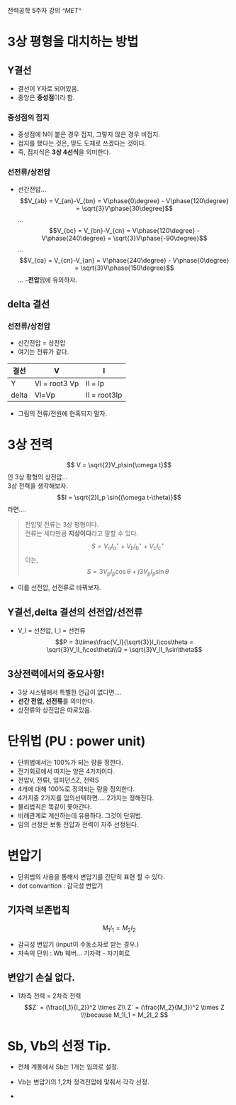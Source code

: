 전력공학 5주차 강의
*^*MET*^*
# 3상 평형을 대치하는 방법
## Y결선
- 결선이 Y자로 되어있음.
- 중앙은 **중성점**이라 함.
### 중성점의 접지
- 중성점에 N이 붙은 경우 접지, 그렇지 않은 경우 비접지.
- 접지를 했다는 것은, 땅도 도체로 쓰겠다는 것이다.
- 즉, 접지식은 **3상 4선식**을 의미한다.
### 선전류/상전압
- 선간전압...
$$V_{ab} = V_{an}-V_{bn} = V\phase{0\degree} - V\phase{120\degree} = \sqrt{3}V\phase{30\degree}$$...
$$V_{bc} = V_{bn}-V_{cn} = V\phase{120\degree} - V\phase{240\degree} = \sqrt{3}V\phase{-90\degree}$$...
$$V_{ca} = V_{cn}-V_{an} = V\phase{240\degree} - V\phase{0\degree} = \sqrt{3}V\phase{150\degree}$$...
-**전압**임에 유의하자.

## delta 결선

### 선전류/상전압
- 선간전압 = 상전압
- 여기는 전류가 같다.

|결선|V|I|
|----|--|--|
|Y|Vl = root3 Vp|Il = Ip|
|delta| Vl=Vp | Il = root3Ip|

- 그림의 전류/전원에 현혹되지 말자.

# 3상 전력
$$ V = \sqrt{2}V_p\sin{\omega t}$$
인 3상 평형의 상전압...     
3상 전력을 생각해보자.  
$$I = \sqrt{2}I_p \sin{(\omega t-\theta)}$$
라면....    
> 전압및 전류는 3상 평형이다.       
> 전류는 세타만큼 **지상이다**라고 말할 수 있다.    
$$S = V_a I_a^\star +  V_b I_b^\star+ V_c I_c^\star$$
이는,
$$S = 3V_p I_p \cos\theta + j3V_pI_p\sin\theta$$
- 이를 선전압, 선전류로 바꿔보자.

## Y결선,delta 결선의 선전압/선전류
- V_l = 선전압, I_l = 선전류
$$P = 3\times\frac{V_l}{\sqrt{3}}I_l\cos\theta = \sqrt{3}V_lI_l\cos\theta\\Q = \sqrt{3}V_lI_l\sin\theta$$

## 3상전력에서의 중요사항!
- 3상 시스템에서 특별한 언급이 없다면....
- **선간 전압, 선전류**를 의미한다. 
- 상전류와 상전압은 따로있음.

# 단위법 (PU : power unit)
- 단위법에서는 100%가 되는 량을 정한다.
- 전기회로에서 따지는 양은 4가지이다.
- 전압V, 전류I, 임피던스Z, 전력S
- 4개에 대해 100%로 정의되는 량을 정의한다.
- 4가지중 2가지를 임의선택하면.... 2가지는 정해진다.
- 물리법칙은 똑같이 쫓아간다. 
- 비례관계로 계산하는데 유용하다. 그것이 단위법.
- 임의 선정은 보통 전압과 전력이 자주 선정된다.

# 변압기
- 단위법의 사용을 통해서 변압기를 간단히 표현 할 수 있다.
- dot convantion : 감극성 변압기
## 기자력 보존법칙
$$M_1I_1 = M_2I_2$$
- 감극성 변압기 (input이 수동소자로 받는 경우.)
- 자속의 단위 : Wb 웨버... 기자력 - 자기회로
## 변압기 손실 없다.
- 1차측 전력 = 2차측 전력
$$Z` = (\frac{I_1}{I_2})^2 \times Z\\ Z` = (\frac{M_2}{M_1})^2 \times Z \\\because M_1I_1 = M_2I_2 $$

# Sb, Vb의 선정 Tip.
- 전체 계통에서 Sb는 1개는 임의로 설정. 
- Vb는 변압기의 1,2차 정격전압에 맟춰서 각각 선정.

- 